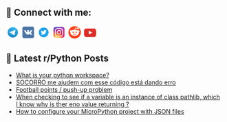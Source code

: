 ## 🔎 Connect with me:
[<img src="https://github.com/bullbesh/bullbesh/blob/main/images/Telegram.png" width="32" height="32" />](https://t.me/bullbesh)
[<img src="https://github.com/bullbesh/bullbesh/blob/main/images/VK.png" width="32" height="32" />](https://vk.com/bullbesh)
[<img src="https://github.com/bullbesh/bullbesh/blob/main/images/Twitter.png" width="32" height="32" />](https://twitter.com/bullbesh1)
[<img src="https://github.com/bullbesh/bullbesh/blob/main/images/Instagram.png" width="32" height="32" />](https://www.instagram.com/bullbesh)
[<img src="https://github.com/bullbesh/bullbesh/blob/main/images/Reddit.png" width="32" height="32" />](https://www.reddit.com/user/bullbesh)
[<img src="https://github.com/bullbesh/bullbesh/blob/main/images/YouTube.png" width="32" height="32" />](https://www.youtube.com/channel/UCtfjRs6uzgq5mfm8S06WTcg)

## 📕 Latest r/Python Posts
<!-- BLOG-POST-LIST:START -->
- [What is your python workspace?](https://www.reddit.com/r/Python/comments/16gy8rs/what_is_your_python_workspace/)
- [SOCORRO me ajudem com esse código está dando erro](https://www.reddit.com/r/Python/comments/16gxiff/socorro_me_ajudem_com_esse_código_está_dando_erro/)
- [Football points / push-up problem](https://www.reddit.com/r/Python/comments/16gw2s2/football_points_pushup_problem/)
- [When checking to see if a variable is an instance of class pathlib, which I know why is ther eno value returning ?](https://www.reddit.com/r/Python/comments/16gu5vw/when_checking_to_see_if_a_variable_is_an_instance/)
- [How to configure your MicroPython project with JSON files](https://www.reddit.com/r/Python/comments/16gtyhd/how_to_configure_your_micropython_project_with/)
<!-- BLOG-POST-LIST:END -->
